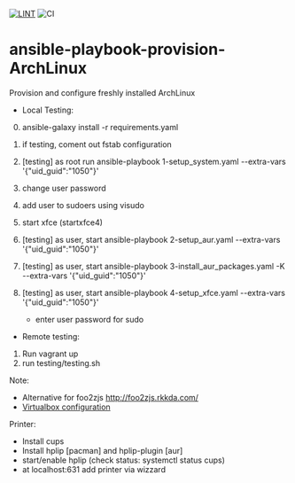 [![LINT](https://github.com/kentahikaru/ansible-playbook-provision-ArchLinux/actions/workflows/lint.yaml/badge.svg?branch=main)](https://github.com/kentahikaru/ansible-playbook-provision-ArchLinux/actions/workflows/lint.yaml)
![CI](https://github.com/kentahikaru/ansible-playbook-provision-ArchLinux/workflows/CI/badge.svg)

# ansible-playbook-provision-ArchLinux
Provision and configure freshly installed ArchLinux
* Local Testing:

0. ansible-galaxy install -r requirements.yaml
1. if testing, coment out fstab configuration

2. [testing] as root run ansible-playbook 1-setup_system.yaml --extra-vars '{"uid_guid":"1050"}'

3. change user password
4. add user to sudoers using visudo

5. start xfce (startxfce4)
6. [testing] as user, start ansible-playbook 2-setup_aur.yaml --extra-vars '{"uid_guid":"1050"}'
7. [testing] as user, start ansible-playbook 3-install_aur_packages.yaml -K --extra-vars '{"uid_guid":"1050"}'
8. [testing] as user, start ansible-playbook 4-setup_xfce.yaml --extra-vars '{"uid_guid":"1050"}'
    * enter user password for sudo

* Remote testing:
1. Run vagrant up
2. run testing/testing.sh

Note:
* Alternative for foo2zjs   http://foo2zjs.rkkda.com/
* [Virtualbox configuration](https://www.virtualbox.org/manual/ch08.html)


Printer:
* Install cups
* Install hplip [pacman] and hplip-plugin [aur]
* start/enable hplip (check status: systemctl status cups)
* at localhost:631 add printer via wizzard
